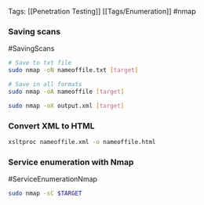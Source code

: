 Tags: [[Penetration Testing]] [[Tags/Enumeration]] #nmap

### Saving scans 
#SavingScans

```Bash
# Save to txt file
sudo nmap -oN nameoffile.txt [target]
```

```Bash
# Save in all formats
sudo nmap -oA nameoffile [target]
```

```Bash
sudo nmap -oX output.xml [target]
```

### Convert XML to HTML
```Bash
xsltproc nameoffile.xml -o nameoffile.html
```

### Service enumeration with Nmap
#ServiceEnumerationNmap

```bash
sudo nmap -sC $TARGET
```



